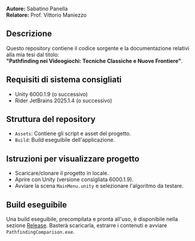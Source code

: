 **Autore:** Sabatino Panella  
**Relatore:** Prof. Vittorio Maniezzo

## Descrizione
Questo repository contiene il codice sorgente e la documentazione relativi alla mia tesi dal titolo:  
**"Pathfinding nei Videogiochi: Tecniche Classiche e Nuove Frontiere"**.

## Requisiti di sistema consigliati
- Unity 6000.1.9 (o successivo)
- Rider JetBrains 2025.1.4 (o successivo)

## Struttura del repository
- `Assets`: Contiene gli script e asset del progetto.
- `Build`: Build eseguibile dell'applicazione.

## Istruzioni per visualizzare progetto
- Scaricare/clonare il progetto in locale.
- Aprire con Unity (versione consigliata 6000.1.9).
- Avviare la scena `MainMenu.unity` e selezionare l'algoritmo da testare.

## Build eseguibile
Una build eseguibile, precompilata e pronta all'uso, è disponibile nella sezione [Release](https://github.com/tuo-username/Tesi-Pathfinding-Unity/releases).
Basterà scaricarla, estrarre i contenuti e avviare `PathfindingComparison.exe`.
